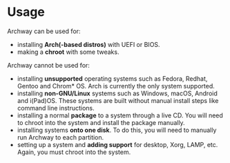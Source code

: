 # Usage

Archway can be used for:
* installing **Arch(-based distros)** with UEFI or BIOS.
* making a **chroot** with some tweaks.

Archway cannot be used for:
* installing **unsupported** operating systems such as Fedora, Redhat, Gentoo and Chrom* OS. Arch is currently the only system supported.
* installing **non-GNU/Linux** systems such as Windows, macOS, Android and i(Pad)OS. These systems are built without manual install steps like command line instructions.
* installing a normal **package** to a system through a live CD. You will need to chroot into the system and install the package manually.
* installing systems **onto one disk**. To do this, you will need to manually run Archway to each partition.
* setting up a system and **adding support** for desktop, Xorg, LAMP, etc. Again, you must chroot into the system.
